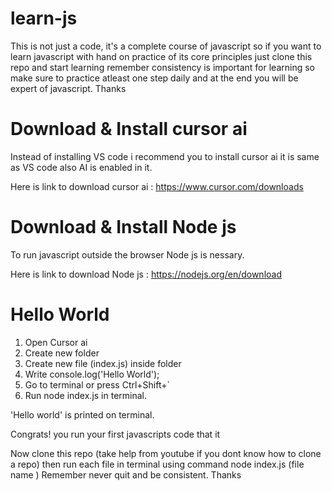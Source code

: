 # learn-js
This is not just a code, it's a complete course of javascript so if you want to learn javascript with hand on practice of its core principles just clone this repo and start learning remember consistency is important for learning so make sure to practice atleast one step daily and at the end you will be expert of javascript. Thanks
# Download & Install cursor ai
Instead of installing VS code i recommend you to install cursor ai it is same as VS code also AI is enabled in it.

Here is link to download  cursor ai :  https://www.cursor.com/downloads
# Download & Install Node js
To run javascript outside the browser Node js is nessary.

Here is link to download  Node js : https://nodejs.org/en/download
# Hello World
1. Open Cursor ai
2. Create new folder
3. Create new file (index.js) inside folder
4. Write console.log('Hello World');
5. Go to terminal or press Ctrl+Shift+`
6. Run node index.js in terminal.
   
'Hello world' is printed on terminal.

Congrats! you run your first javascripts code that it   

Now clone this repo (take help from youtube if you dont know how to clone a repo) then run each file in terminal using command node index.js (file name ) 
Remember never quit and be consistent. Thanks




